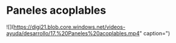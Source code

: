 # Paneles acoplables

![](https://digi21.blob.core.windows.net/videos-ayuda/desarrollo/17.%20Paneles%20acoplables.mp4" caption=")


